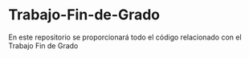 # Trabajo-Fin-de-Grado
En este repositorio se proporcionará todo el código relacionado con el Trabajo Fin de Grado
